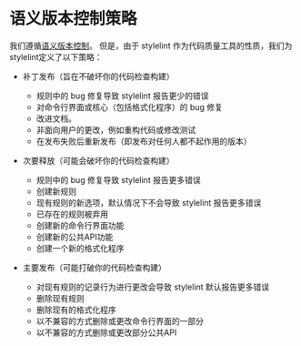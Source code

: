 # 语义版本控制策略

我们遵循[语义版本控制](http://semver.org)。 但是，由于 stylelint 作为代码质量工具的性质，我们为stylelint定义了以下策略：

-   补丁发布（旨在不破坏你的代码检查构建）
    -   规则中的 bug 修复导致 stylelint 报告更少的错误
    -   对命令行界面或核心（包括格式化程序）的 bug 修复
    -   改进文档。
    -   非面向用户的更改，例如重构代码或修改测试
    -   在发布失败后重新发布（即发布对任何人都不起作用的版本）

-   次要释放（可能会破坏你的代码检查构建）
    -   规则中的 bug 修复导致 stylelint 报告更多错误
    -   创建新规则
    -   现有规则的新选项，默认情况下不会导致 stylelint 报告更多错误
    -   已存在的规则被弃用
    -   创建新的命令行界面功能
    -   创建新的公共API功能
    -   创建一个新的格式化程序

-   主要发布（可能打破你的代码检查构建）
    -   对现有规则的记录行为进行更改会导致 stylelint 默认报告更多错误
    -   删除现有规则
    -   删除现有的格式化程序
    -   以不兼容的方式删除或更改命令行界面的一部分
    -   以不兼容的方式删除或更改部分公共API
